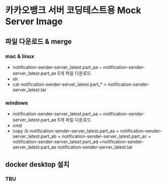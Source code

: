 # 카카오뱅크 서버 코딩테스트용 Mock Server Image

## 파일 다운로드 & merge
### mac & linux
* notification-sender-server_latest.part_aa ~ notification-sender-server_latest.part_ae 5개 파일 다운로드
* sh 
* cat notification-sender-server_latest.part_* > notification-sender-server_latest.tar

### windows
* notification-sender-server_latest.part_aa ~ notification-sender-server_latest.part_ae 5개 파일 다운로드
* cmd
* copy /b notification-sender-server_latest.part_aa + notification-sender-server_latest.part_ab + notification-sender-server_latest.part_ac + notification-sender-server_latest.part_ad +notification-sender-server_latest.part_ae notification-sender-server_latest.tar

## docker desktop 설치 
### TBU
